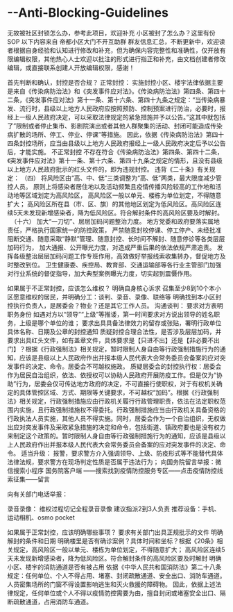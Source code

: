 # --Anti-Blocking-Guidelines
无故被社区封锁怎么办，参考此项目，欢迎补充
小区被封了怎么办？这里有份SOP
以下内容来自 帝都小区大门不开互助群 群友信息汇总，不断更新中，欢迎读者根据自身经验和认知进行修改和补充，但为确保内容完整性和准确性，仅开放有限编辑权限，其他热心人士欢迎以批注的形式进行指正和补充，由文档创建者修改编辑，或直接联系创建人开放编辑权限，感谢！


首先判断和确认，封控是否合规？
正常封控：
实施封控小区、楼宇法律依据主要是来自《传染病防治法》和《突发事件应对法》。《传染病防治法》第四条、第四十二条，《突发事件应对法》第十一条、第十六条、第四十九条之规定：“当传染病暴发、流行时，县级以上地方人民政府应按照预防、控制预案进行防治，必要时，报经上一级人民政府决定，可以采取法律规定的紧急措施并予以公告。”这其中就包括了”限制或者停止集市、影剧院演出或者其他人群聚集的活动、封闭可能造成传染病扩散的场所、停工、停业、停课”等措施。
因此，依据《传染病防治法》第四十四条封控场所，应当由县级以上地方人民政府报经上一级人民政府决定后予以公告后，才能实施。
不正常封控
不存在符合《传染病防治法》第四条、第四十二条，《突发事件应对法》第十一条、第十六条、第四十九条之规定的情形，且没有县级以上地方人民政府批示的红头文件的，即为违规封控。
违背《二十条》有关规定：
（四）
将风险区由“高、中、低”三类调整为“高、低”两类，最大限度减少管控人员。
原则上将感染者居住地以及活动频繁且疫情传播风险较高的工作地和活动地等区域划定为高风险区，
高风险区一般以单元、楼栋为单位划定，不得随意扩大；
高风险区所在县（市、区、旗）的其他地区划定为低风险区。高风险区连续5天未发现新增感染者，降为低风险区。符合解封条件的高风险区要及时解封。
 
（十六）
加大“一刀切”、层层加码问题整治力度。
地方党委和政府要落实属地责任，严格执行国家统一的防控政策，
严禁随意封校停课、停工停产、未经批准阻断交通、随意采取“静默”管理、随意封控、长时间不解封、随意停诊等各类层层加码行为，
加大通报、公开曝光力度，对造成严重后果的依法依规严肃追责。
发挥各级整治层层加码问题工作专班作用，高效做好举报线索收集转办，督促地方及时整改到位。
卫生健康委、疾控局、教育部、交通运输部等各行业主管部门加强对行业系统的督促指导，加大典型案例曝光力度，切实起到震慑作用。


如果属于不正常封控，应该怎么维权？
明确自身核心诉求
召集至少8到10个本小区愿意维权的居民，并明确分工：谈判、录音、录像、联络等
明确找到本小区封控执行负责人，是居委会？物业？还是其它工作人员。
沟通谈判：
要求对方表明职务身份
如遇对方以“领导”“上级”等推诿，第一时间要求对方说出领导的姓名职务，上级是哪个单位的谁；
要求出具具备法律效力的留存或张贴，署明行政单位具体名称、日期及公章的封控通知
质疑封控合理合法性，是否涉及层层加码，并要求出具红头文件，如有盖章文件，具体要求是【只进不出】还是【非必要不出门】？根据《行政强制法》相关规定，暂时限制人身自由等行政强制措施行为的通知，应该是县级以上人民政府作出并报本级人民代表大会常务委员会备案的应对突发事件的决定、命令。居委会不可越权施政。
质疑居委会的封控执行权：居委会作为居民自治组织，依法、依授权可以协助人民政府开展防疫工作。但是仅为“协助”行为，居委会仅可传达地方政府的决定，不可直接行使职权，对于有权机关确定的具体管控区域、方式、期限等关键要求，不可越权“加码”。根据《行政强制法》相关规定，行政强制措施应由行政机关履行行政管理职责，依法在法定职权范围内实施，且行政强制措施权不得委托。行政强制措施应当由行政机关具备资格的行政执法人员实施，其他人员不得实施。同时，居委会作为一个自治组织，无权做出应对突发事件及采取紧急措施的决定和命令，包括街道、镇政府要也是没有权力来制定这个政策的。暂时限制人身自由等行政强制措施行为的通知，应该是县级以上人民政府作出并报本级人民代表大会常务委员会备案的应对突发事件的决定、命令。
适当升级：
报警，要求警方介入强调领导、上级、防疫形式等不能替代具体法律法规，要求警方在现场判定性质是否属于违法行为；
向国务院留言举报：微信搜索小程序 国务院客户端 ——搜索找到疫情防控服务专区——点击疫情防控线索征集——留言

向有关部门电话举报：



录音录像：
维权过程切记全程录音录像
建议指派2到3人负责
推荐设备：手机、运动相机、osmo pocket



如果属于正常封控，应该明确哪些事项？
要求有关部门出具正规批示的文件
明确解封的条件和日期
明确楼里是否有确诊案例？具体时间和坐标？根据《20条》相关规定，高风险区一般以单元、楼栋为单位划定，不得随意扩大； 高风险区连续5天未发现新增感染者，降为低风险区。符合解封条件的高风险区要及时解封
明确小区、楼宇的消防通道是否有被占用
依据《中华人民共和国消防法》第二十八条规定：任何单位、个人不得占用、堵塞、封闭疏散通道、安全出口、消防车通道。
人员密集场所的门窗不得设置影响逃生和灭火救援的障碍物。
因此，依据上述法律规定，任何单位或个人不得以疫情防控需要为由，擅自封闭或堵塞安全出口、隔断疏散通道，占用消防车通道。


